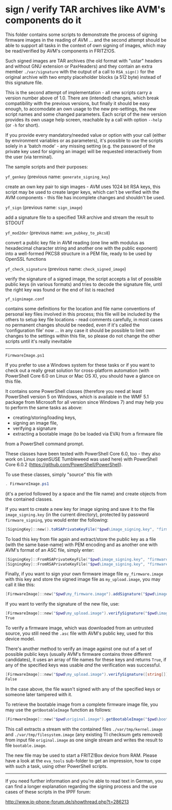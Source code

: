 # sign / verify TAR archives like AVM's components do it

This folder contains some scripts to demonstrate the process of signing firmware images in the reading of AVM ... and the second attempt should be able to support all tasks in the context of own signing of images, which may be read/verified by AVM's components in FRITZ!OS.

Such signed images are TAR archives (the old format with "ustar" headers and without GNU extension or PaxHeaders) and they contain an extra member `./var/signature` with the output of a call to `RSA_sign()` for the original archive with two empty placeholder blocks (a 512 byte) instead of this signature file.

This is the second attempt of implementation - all new scripts carry a version number above of 1.0. There are (intended) changes, which break compatibility with the previous versions, but finally it should be easy enough, to accomodate an own usage to the new pre-settings, the new script names and some changed parameters. Each script of the new version provides its own usage help screen, reachable by a call with option `--help` (or `-h` for short).

If you provide every mandatory/needed value or option with your call (either by environment variables or as parameters), it's possible to use the scripts solely in a 'batch mode' - any missing setting (e.g. the password of the private key used for signing an image) will be requested interactively from the user (via terminal).

The sample scripts and their purposes:

`yf_genkey` (previous name: `generate_signing_key`)

create an own key pair to sign images - AVM uses 1024 bit RSA keys, this script may be used to create larger keys, which can't be verified with the AVM components - this file has incomplete changes and shouldn't be used.

`yf_sign` (previous name: `sign_image`)

add a signature file to a specified TAR archive and stream the result to STDOUT

`yf_mod2der` (previous name: `avm_pubkey_to_pkcs8`)

convert a public key file in AVM reading (one line with modulus as hexadecimal character string and another one with the public exponent) into a well-formed PKCS8 structure in a PEM file, ready to be used by OpenSSL functions

`yf_check_signature` (previous name: `check_signed_image`)

verify the signature of a signed image, the script accepts a list of possible public keys (in various formats) and tries to decode the signature file, until the right key was found or the end of list is reached

`yf_signimage.conf`

contains some definitions for the location and file name conventions of personal key files involved in this process; this file will be included by the others to setup key file locations - read comments carefully, in most cases no permanent changes should be needed, even if it's called the 'configuration file' now ... in any case it should be possible to limit own changes to the settings within this file, so please do not change the other scripts until it's really inevitable

---

`FirmwareImage.ps1`

If you prefer to use a Windows system for these tasks or if you want to check out a really great solution for cross-platform automation (with PowerShell Core 6.0 on Linux or Mac OS X), you should have a glance on this file.

It contains some PowerShell classes (therefore you need at least PowerShell version 5 on Windows, which is available in the WMF 5.1 package from Microsoft for all version since Windows 7) and may help you to perform the same tasks as above:

- creating/storing/loading keys,
- signing an image file,
- verifying a signature
- extracting a bootable image (to be loaded via EVA) from a firmware file

from a PowerShell command prompt.

These classes have been tested with PowerShell Core 6.0, too - they also work on Linux (openSUSE Tumbleweed was used here) with PowerShell Core 6.0.2 (<https://github.com/PowerShell/PowerShell>).

To use these classes, simply "source" this file with

```Powershell
. FirmwareImage.ps1
```

(it's a period followed by a space and the file name) and create objects from the contained classes.

If you want to create a new key for image signing and save it to the file `image_signing.key` (in the current directory), protected by password `firmware_signing`, you would enter the following:

```Powershell
[SigningKey]::new().toRSAPrivateKeyFile("$pwd\image_signing.key", "firmware_signing")
```

To load this key from file again and extract/store the public key as a file (with the same base-name) with PEM encoding and as another one with AVM's format of an ASC file, simply enter:

```Powershell
[SigningKey]::FromRSAPrivateKeyFile("$pwd\image_signing.key", "firmware_signing").toRSAPublicKeyFile("$pwd\image_signing.pem")
[SigningKey]::FromRSAPrivateKeyFile("$pwd\image_signing.key", "firmware_signing").toASCFile("$pwd\image_signing.asc")
```

Finally, if you want to sign your own firmware image file `my_firmware.image` with this key and store the signed image file as `my_upload.image`, you may call it like this:

```Powershell
[FirmwareImage]::new("$pwd\my_firmware.image").addSignature("$pwd\image_signing.key", "firmware_signing", "$pwd\my_upload.image")
```

If you want to verify the signature of the new file, use:

```Powershell
[FirmwareImage]::new("$pwd\my_upload.image").verifySignature("$pwd\image_signing.asc")
True
```

To verify a firmware image, which was downloaded from an untrusted source, you still need the `.asc` file with AVM's public key, used for this device model.

There's another method to verify an image against one out of a set of possible public keys (usually AVM's firmware contains three different candidates), it uses an array of file names for these keys and returns `True`, if any of the specified keys was usable *and* the verification was successful.

```Powershell
[FirmwareImage]::new("$pwd\my_upload.image").verifySignature([string[]] @("$pwd\avm_firmware_public_key1", "$pwd\avm_firmware_public_key2", "$pwd\avm_firmware_public_key3"))
False
```

In the case above, the file wasn't signed with any of the specified keys or someone later tampered with it.

To retrieve the bootable image from a complete firmware image file, you may use the `getBootableImage` function as follows:

```Powershell
[FirmwareImage]::new("$pwd\original.image").getBootableImage("$pwd\bootable.image")
```

This call extracts a stream with the contained files `./var/tmp/kernel.image` and `./var/tmp/filesystem.image` (any existing TI checksum gets removed) from input file `original.image` as one single stream and writes the result to file `bootable.image`.

The new file may be used to start a FRITZ!Box device from RAM. Please have a look at the `eva_tools` sub-folder to get an impression, how to cope with such a task, using other PowerShell scripts.

---

If you need further information and you're able to read text in German, you can find a longer explanation regarding the signing process and the use cases of these scripts in the IPPF forum:

<http://www.ip-phone-forum.de/showthread.php?t=286213>
